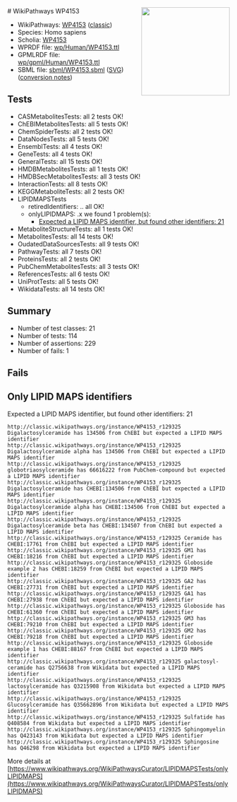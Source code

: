 <img style="float: right; width: 200px" src="https://upload.wikimedia.org/wikipedia/commons/thumb/8/83/Wplogo_with_text_500.png/640px-Wplogo_with_text_500.png" />
# WikiPathways WP4153

* WikiPathways: [WP4153](https://wikipathways.org/pathways/WP4153) ([classic](https://classic.wikipathways.org/instance/WP4153))
* Species: Homo sapiens
* Scholia: [WP4153](https://scholia.toolforge.org/wikipathways/WP4153)
* WPRDF file: [wp/Human/WP4153.ttl](../wp/Human/WP4153.ttl)
* GPMLRDF file: [wp/gpml/Human/WP4153.ttl](../wp/gpml/Human/WP4153.ttl)
* SBML file: [sbml/WP4153.sbml](../sbml/WP4153.sbml) ([SVG](../sbml/WP4153.svg)) ([conversion notes](../sbml/WP4153.txt))

## Tests
* CASMetabolitesTests: all 2 tests OK!
* ChEBIMetabolitesTests: all 5 tests OK!
* ChemSpiderTests: all 2 tests OK!
* DataNodesTests: all 5 tests OK!
* EnsemblTests: all 4 tests OK!
* GeneTests: all 4 tests OK!
* GeneralTests: all 15 tests OK!
* HMDBMetabolitesTests: all 1 tests OK!
* HMDBSecMetabolitesTests: all 3 tests OK!
* InteractionTests: all 8 tests OK!
* KEGGMetaboliteTests: all 2 tests OK!
* LIPIDMAPSTests
    * retiredIdentifiers: .. all OK!
    * onlyLIPIDMAPS: .x we found 1 problem(s):
        * [Expected a LIPID MAPS identifier, but found other identifiers: 21](#d0bfb698)
* MetaboliteStructureTests: all 1 tests OK!
* MetabolitesTests: all 14 tests OK!
* OudatedDataSourcesTests: all 9 tests OK!
* PathwayTests: all 7 tests OK!
* ProteinsTests: all 2 tests OK!
* PubChemMetabolitesTests: all 3 tests OK!
* ReferencesTests: all 6 tests OK!
* UniProtTests: all 5 tests OK!
* WikidataTests: all 14 tests OK!


## Summary

* Number of test classes: 21
* Number of tests: 114
* Number of assertions: 229
* Number of fails: 1

## Fails

<a name="d0bfb698" />

## Only LIPID MAPS identifiers

Expected a LIPID MAPS identifier, but found other identifiers: 21
```
http://classic.wikipathways.org/instance/WP4153_r129325 Digalactosylceramide has 134506 from ChEBI but expected a LIPID MAPS identifier
http://classic.wikipathways.org/instance/WP4153_r129325 Digalactosylceramide alpha has 134506 from ChEBI but expected a LIPID MAPS identifier
http://classic.wikipathways.org/instance/WP4153_r129325 globotriaosylceramide has 66616222 from PubChem-compound but expected a LIPID MAPS identifier
http://classic.wikipathways.org/instance/WP4153_r129325 Digalactosylceramide has CHEBI:134506 from ChEBI but expected a LIPID MAPS identifier
http://classic.wikipathways.org/instance/WP4153_r129325 Digalactosylceramide alpha has CHEBI:134506 from ChEBI but expected a LIPID MAPS identifier
http://classic.wikipathways.org/instance/WP4153_r129325 Digalactosylceramide beta has CHEBI:134507 from ChEBI but expected a LIPID MAPS identifier
http://classic.wikipathways.org/instance/WP4153_r129325 Ceramide has CHEBI:17761 from ChEBI but expected a LIPID MAPS identifier
http://classic.wikipathways.org/instance/WP4153_r129325 GM1 has CHEBI:18216 from ChEBI but expected a LIPID MAPS identifier
http://classic.wikipathways.org/instance/WP4153_r129325 Globoside example 2 has CHEBI:18259 from ChEBI but expected a LIPID MAPS identifier
http://classic.wikipathways.org/instance/WP4153_r129325 GA2 has CHEBI:27731 from ChEBI but expected a LIPID MAPS identifier
http://classic.wikipathways.org/instance/WP4153_r129325 GA1 has CHEBI:27938 from ChEBI but expected a LIPID MAPS identifier
http://classic.wikipathways.org/instance/WP4153_r129325 Globoside has CHEBI:61360 from ChEBI but expected a LIPID MAPS identifier
http://classic.wikipathways.org/instance/WP4153_r129325 GM3 has CHEBI:79210 from ChEBI but expected a LIPID MAPS identifier
http://classic.wikipathways.org/instance/WP4153_r129325 GM2 has CHEBI:79218 from ChEBI but expected a LIPID MAPS identifier
http://classic.wikipathways.org/instance/WP4153_r129325 Globoside example 1 has CHEBI:88167 from ChEBI but expected a LIPID MAPS identifier
http://classic.wikipathways.org/instance/WP4153_r129325 galactosyl-ceramide has Q2756638 from Wikidata but expected a LIPID MAPS identifier
http://classic.wikipathways.org/instance/WP4153_r129325 lactosylceramide has Q3215908 from Wikidata but expected a LIPID MAPS identifier
http://classic.wikipathways.org/instance/WP4153_r129325 Glucosylceramide has Q35662896 from Wikidata but expected a LIPID MAPS identifier
http://classic.wikipathways.org/instance/WP4153_r129325 Sulfatide has Q408584 from Wikidata but expected a LIPID MAPS identifier
http://classic.wikipathways.org/instance/WP4153_r129325 Sphingomyelin has Q423143 from Wikidata but expected a LIPID MAPS identifier
http://classic.wikipathways.org/instance/WP4153_r129325 Sphingosine has Q46298 from Wikidata but expected a LIPID MAPS identifier
```

More details at [https://www.wikipathways.org/WikiPathwaysCurator/LIPIDMAPSTests/onlyLIPIDMAPS](https://www.wikipathways.org/WikiPathwaysCurator/LIPIDMAPSTests/onlyLIPIDMAPS)

